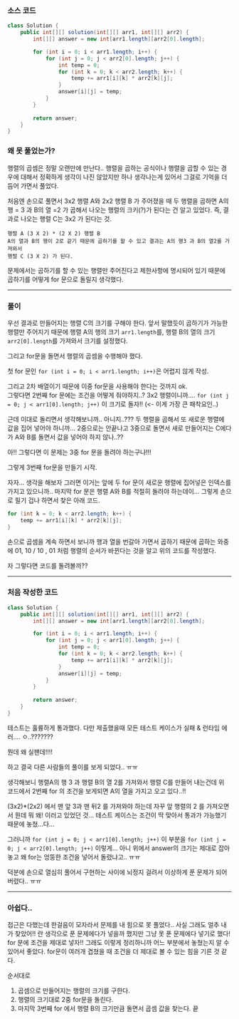 ### 소스 코드
```java
class Solution {
    public int[][] solution(int[][] arr1, int[][] arr2) {
        int[][] answer = new int[arr1.length][arr2[0].length];

        for (int i = 0; i < arr1.length; i++) {
            for (int j = 0; j < arr2[0].length; j++) {
                int temp = 0;
                for (int k = 0; k < arr2.length; k++) {
                    temp += arr1[i][k] * arr2[k][j];
                }
                answer[i][j] = temp;
            }
        }
        
        return answer;
    }
}
```

### 왜 못 풀었는가?

행렬의 곱셈은 정말 오랜만에 만난다.. 행렬을 곱하는 공식이나 행렬을 곱할 수 있는 경우에 대해서 정확하게 생각이 나진 않았지만 하나 생각나는게 있어서 그걸로 기억을 더듬어 가면서 풀었다.

처음엔 손으로 풀면서 3x2 행렬 A와 2x2 행렬 B 가 주어졌을 때 두 행렬을 곱하면 A의 행 = 3 과 B의 열 =2 가 곱해서 나오는 행렬의 크키(?)가 된다는 건 알고 있었다.
즉, 결과로 나오는 행렬 C는 3x2 가 된다는 것. 

```
행렬 A (3 X 2) * (2 X 2) 행렬 B
A의 열과 B의 행이 2로 같기 때문에 곱하기를 할 수 있고 결과는 A의 행3 과 B의 열2를 가져와서
행렬 C (3 X 2) 가 된다.
```

문제에서는 곱하기를 할 수 있는 행렬만 주어진다고 제한사항에 명시되어 있기 때문에 곱하기를 어떻게 for 문으로 돌릴지 생각했다.

---

### 풀이

우선 결과로 만들어지는 행렬 C의 크기를 구해야 한다. 앞서 말했듯이 곱하기가 가능한 행렬만 주어지기 때문에 행렬 A의 행의 크기 `arr1.length`를, 행렬 B의 열의 크기 `arr2[0].length`를 가져와서 크기를 설정했다.

그리고 for문을 돌면서 행렬의 곱셈을 수행해야 했다.

첫 for 문인 `for (int i = 0; i < arr1.length; i++)`은 어렵지 않게 작성.

그리고 2차 배열이기 때문에 이중 for문을 사용해야 한다는 것까지 ok.   
그렇다면 2번째 for 문에는 조건을 어떻게 줘야하지..? 3x2 행렬이니까.... `for (int j = 0; j < arr1[0].length; j++)` 이 크기로 돌자!! (<- 이게 가장 큰 패착요인..)

근데 이대로 돌리면서 생각해보니까.. 아니지..??? 두 행렬을 곱해서 또 새로운 행렬에 값을 집어 넣어야 하니까... 2중으로는 안끝나고 3중으로 돌면서 새로 만들어지는 C에다가 A와 B를 돌면서 값을 넣어야 하지 않나..??

아!! 그렇다면 이 문제는 3중 for 문을 돌려야 하는구나!!! 

그렇게 3번째 for문을 만들기 시작.

자자... 생각을 해보자 그러면 이거는 앞에 두 for 문이 새로운 행렬에 집어넣은 인덱스를 가지고 있으니까.. 마지막 for 문은 행렬 A와 B를 적절히 돌려야 하는데이...
그렇게 손으로 필기 겁나 하면서 찾은 아래 코드.

```java
for (int k = 0; k < arr2.length; k++) {
    temp += arr1[i][k] * arr2[k][j];
}
```
손으로 곱셈을 계속 하면서 보니까 행과 열을 번갈아 가면서 곱하기 때문에 곱하는 와중에 01, 10 / 10 , 01 처럼 행렬의 순서가 바뀐다는 것을 알고 위의 코드를 작성했다.

자 그렇다면 코드를 돌려볼까??

---

### 처음 작성한 코드

```java
class Solution {
    public int[][] solution(int[][] arr1, int[][] arr2) {
        int[][] answer = new int[arr1.length][arr2[0].length];

        for (int i = 0; i < arr1.length; i++) {
            for (int j = 0; j < arr1[0].length; j++) {
                int temp = 0;
                for (int k = 0; k < arr2.length; k++) {
                    temp += arr1[i][k] * arr2[k][j];
                }
                answer[i][j] = temp;
            }
        }
        
        return answer;
    }
}
```

테스트는 훌륭하게 통과했다. 다만 제출했을때 모든 테스트 케이스가 실패 & 런타임 에러.... ㅇ..???????

뭔데 왜 실팬데!!!! 

하고 결국 다른 사람들의 풀이를 보게 되었다.. ㅠㅠ 

생각해보니 행렬A의 행 3 과 행렬 B의 열 2를 가져와서 행렬 C를 만들어 내는건데 위 코드에서 2번째 for 의 조건을 보게되면 A의 열을 가지고 오고 있다..!! 

(3x2)*(2x2) 에서 맨 앞 3과 맨 뒤2 를 가져와야 하는데 자꾸 앞 행렬의 2 를 가져오면서 뭔데 뭐 왜! 이러고 있었던 것... 테스트 케이스는 조건이 딱 맞아서 통과가 가능했기 때문에 놓쳤...다...

그러니까 `for (int j = 0; j < arr1[0].length; j++)` 이 부분을 `for (int j = 0; j < arr2[0].length; j++)` 이렇게... 아니 위에서 answer의 크기는 제대로 잡아놓고 왜 for는 엉뚱한 조건을 넣어서 돌렸냐고.. ㅠㅠ

덕분에 손으로 열심히 풀어서 구현하는 사이에 뇌정지 걸려서 이상하게 푼 문제가 되어버렸다.. ㅠㅠ

---

### 아쉽다..

접근은 다했는데 한걸음이 모자라서 문제를 내 힘으로 못 풀었다.. 사실 그래도 얼추 내가 찾았어!! 란 생각으로 푼 문제에다가 넣을까 했지만 그냥 못 푼 문제에다 넣기로 했다! for 문에 조건을 제대로 넣자!!
그래도 이렇게 정리하니까 어느 부분에서 놓쳤는지 알 수 있어서 좋았다. for문이 여러개 겹쳤을 때 조건을 더 제대로 볼 수 있는 힘을 기른 것 같다.

순서대로

1. 곱셈으로 만들어지는 행렬의 크기를 구한다.
2. 행렬의 크기대로 2중 for문을 돌린다.
3. 마지막 3번째 for 에서 행렬 B의 크기만큼 돌면서 곱셈 값을 찾는다. 끝
